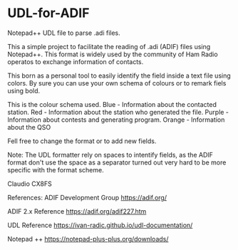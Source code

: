 # UDL-for-ADIF
Notepad++ UDL file to parse .adi files.

This a simple project to facilitate the reading of .adi (ADIF) files using Notepad++.
This format is widely used by the community of Ham Radio operatos to exchange information of contacts.

This born as a personal tool to easily identify the field inside a text file using colors.
By sure you can use your own schema of colours or to remark fiels using bold.

This is the colour schema used.
Blue - Information about the contacted station.
Red -  Information about the station who generated the file.
Purple - Information about contests and generating program.
Orange - Information about  the QSO

Fell free to change the format or to add new fields.

Note: The UDL formatter rely on spaces to intentify fields, as the ADIF format don't use the space as a separator turned out very hard to be more specific with the format scheme.

Claudio CX8FS


References: 
ADIF Development Group https://adif.org/ 

ADIF 2.x Reference https://adif.org/adif227.htm 

UDL Reference https://ivan-radic.github.io/udl-documentation/ 

Notepad ++ https://notepad-plus-plus.org/downloads/ 
